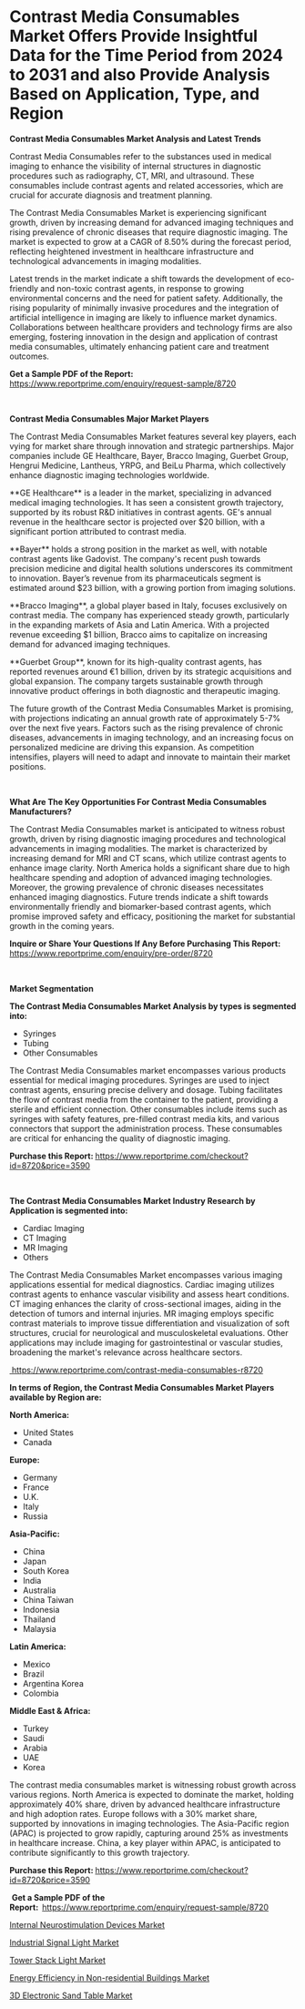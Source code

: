 <p><h1>Contrast Media Consumables Market Offers Provide Insightful Data for the Time Period from 2024 to 2031 and also Provide Analysis Based on Application, Type, and Region</h1></p><p><strong>Contrast Media Consumables Market Analysis and Latest Trends</strong></p>
<p><p>Contrast Media Consumables refer to the substances used in medical imaging to enhance the visibility of internal structures in diagnostic procedures such as radiography, CT, MRI, and ultrasound. These consumables include contrast agents and related accessories, which are crucial for accurate diagnosis and treatment planning.</p><p>The Contrast Media Consumables Market is experiencing significant growth, driven by increasing demand for advanced imaging techniques and rising prevalence of chronic diseases that require diagnostic imaging. The market is expected to grow at a CAGR of 8.50% during the forecast period, reflecting heightened investment in healthcare infrastructure and technological advancements in imaging modalities.</p><p>Latest trends in the market indicate a shift towards the development of eco-friendly and non-toxic contrast agents, in response to growing environmental concerns and the need for patient safety. Additionally, the rising popularity of minimally invasive procedures and the integration of artificial intelligence in imaging are likely to influence market dynamics. Collaborations between healthcare providers and technology firms are also emerging, fostering innovation in the design and application of contrast media consumables, ultimately enhancing patient care and treatment outcomes.</p></p>
<p><strong>Get a Sample PDF of the Report:&nbsp;</strong> <a href="https://www.reportprime.com/enquiry/request-sample/8720?utm_campaign=60&utm_medium=2&utm_source=Github&utm_content=ia&utm_term=28112024&utm_id=contrast-media-consumables">https://www.reportprime.com/enquiry/request-sample/8720</a></p>
<p>&nbsp;</p>
<p><strong>Contrast Media Consumables Major Market Players</strong></p>
<p><p>The Contrast Media Consumables Market features several key players, each vying for market share through innovation and strategic partnerships. Major companies include GE Healthcare, Bayer, Bracco Imaging, Guerbet Group, Hengrui Medicine, Lantheus, YRPG, and BeiLu Pharma, which collectively enhance diagnostic imaging technologies worldwide.</p><p>**GE Healthcare** is a leader in the market, specializing in advanced medical imaging technologies. It has seen a consistent growth trajectory, supported by its robust R&D initiatives in contrast agents. GE's annual revenue in the healthcare sector is projected over $20 billion, with a significant portion attributed to contrast media.</p><p>**Bayer** holds a strong position in the market as well, with notable contrast agents like Gadovist. The company's recent push towards precision medicine and digital health solutions underscores its commitment to innovation. Bayer’s revenue from its pharmaceuticals segment is estimated around $23 billion, with a growing portion from imaging solutions.</p><p>**Bracco Imaging**, a global player based in Italy, focuses exclusively on contrast media. The company has experienced steady growth, particularly in the expanding markets of Asia and Latin America. With a projected revenue exceeding $1 billion, Bracco aims to capitalize on increasing demand for advanced imaging techniques.</p><p>**Guerbet Group**, known for its high-quality contrast agents, has reported revenues around €1 billion, driven by its strategic acquisitions and global expansion. The company targets sustainable growth through innovative product offerings in both diagnostic and therapeutic imaging.</p><p>The future growth of the Contrast Media Consumables Market is promising, with projections indicating an annual growth rate of approximately 5-7% over the next five years. Factors such as the rising prevalence of chronic diseases, advancements in imaging technology, and an increasing focus on personalized medicine are driving this expansion. As competition intensifies, players will need to adapt and innovate to maintain their market positions.</p></p>
<p>&nbsp;</p>
<p><strong>What Are The Key Opportunities For Contrast Media Consumables Manufacturers?</strong></p>
<p><p>The Contrast Media Consumables market is anticipated to witness robust growth, driven by rising diagnostic imaging procedures and technological advancements in imaging modalities. The market is characterized by increasing demand for MRI and CT scans, which utilize contrast agents to enhance image clarity. North America holds a significant share due to high healthcare spending and adoption of advanced imaging technologies. Moreover, the growing prevalence of chronic diseases necessitates enhanced imaging diagnostics. Future trends indicate a shift towards environmentally friendly and biomarker-based contrast agents, which promise improved safety and efficacy, positioning the market for substantial growth in the coming years.</p></p>
<p><strong>Inquire or Share Your Questions If Any Before Purchasing This Report:</strong> <a href="https://www.reportprime.com/enquiry/pre-order/8720?utm_campaign=60&utm_medium=2&utm_source=Github&utm_content=ia&utm_term=28112024&utm_id=contrast-media-consumables">https://www.reportprime.com/enquiry/pre-order/8720</a></p>
<p>&nbsp;</p>
<p><strong>Market Segmentation</strong></p>
<p><strong>The Contrast Media Consumables Market Analysis by types is segmented into:</strong></p>
<p><ul><li>Syringes</li><li>Tubing</li><li>Other Consumables</li></ul></p>
<p><p>The Contrast Media Consumables market encompasses various products essential for medical imaging procedures. Syringes are used to inject contrast agents, ensuring precise delivery and dosage. Tubing facilitates the flow of contrast media from the container to the patient, providing a sterile and efficient connection. Other consumables include items such as syringes with safety features, pre-filled contrast media kits, and various connectors that support the administration process. These consumables are critical for enhancing the quality of diagnostic imaging.</p></p>
<p><strong>Purchase this Report:&nbsp;</strong><a href="https://www.reportprime.com/checkout?id=8720&price=3590&utm_campaign=60&utm_medium=2&utm_source=Github&utm_content=ia&utm_term=28112024&utm_id=contrast-media-consumables">https://www.reportprime.com/checkout?id=8720&price=3590</a></p>
<p>&nbsp;</p>
<p><strong>The Contrast Media Consumables Market Industry Research by Application is segmented into:</strong></p>
<p><ul><li>Cardiac Imaging</li><li>CT Imaging</li><li>MR Imaging</li><li>Others</li></ul></p>
<p><p>The Contrast Media Consumables Market encompasses various imaging applications essential for medical diagnostics. Cardiac imaging utilizes contrast agents to enhance vascular visibility and assess heart conditions. CT imaging enhances the clarity of cross-sectional images, aiding in the detection of tumors and internal injuries. MR imaging employs specific contrast materials to improve tissue differentiation and visualization of soft structures, crucial for neurological and musculoskeletal evaluations. Other applications may include imaging for gastrointestinal or vascular studies, broadening the market's relevance across healthcare sectors.</p></p>
<p><a href="https://www.reportprime.com/contrast-media-consumables-r8720?utm_campaign=60&utm_medium=2&utm_source=Github&utm_content=ia&utm_term=28112024&utm_id=contrast-media-consumables">&nbsp;https://www.reportprime.com/contrast-media-consumables-r8720</a></p>
<p><strong>In terms of Region, the Contrast Media Consumables Market Players available by Region are:</strong></p>
<p>
    <p> <strong> North America: </strong>
        <ul>
            <li>United States</li>
            <li>Canada</li>
        </ul>
        </p> 
    <p> <strong> Europe: </strong>
        <ul>
            <li>Germany</li>
            <li>France</li>
            <li>U.K.</li>
            <li>Italy</li>
            <li>Russia</li>
        </ul>
        </p> 
    <p> <strong> Asia-Pacific: </strong>
        <ul>
            <li>China</li>
            <li>Japan</li>
            <li>South Korea</li>
            <li>India</li>
            <li>Australia</li>
            <li>China Taiwan</li>
            <li>Indonesia</li>
            <li>Thailand</li>
            <li>Malaysia</li>
        </ul>
        </p> 
    <p> <strong> Latin America: </strong>
        <ul>
            <li>Mexico</li>
            <li>Brazil</li>
            <li>Argentina Korea</li>
            <li>Colombia</li>
        </ul>
        </p> 
    <p> <strong> Middle East & Africa: </strong>
        <ul>
            <li>Turkey</li>
            <li>Saudi</li>
            <li>Arabia</li>
            <li>UAE</li>
            <li>Korea</li>
        </ul>
    </p>
    </p>
<p><p>The contrast media consumables market is witnessing robust growth across various regions. North America is expected to dominate the market, holding approximately 40% share, driven by advanced healthcare infrastructure and high adoption rates. Europe follows with a 30% market share, supported by innovations in imaging technologies. The Asia-Pacific region (APAC) is projected to grow rapidly, capturing around 25% as investments in healthcare increase. China, a key player within APAC, is anticipated to contribute significantly to this growth trajectory.</p></p>
<p><strong>Purchase this Report: </strong><a href="https://www.reportprime.com/checkout?id=8720&price=3590&utm_campaign=60&utm_medium=2&utm_source=Github&utm_content=ia&utm_term=28112024&utm_id=contrast-media-consumables">https://www.reportprime.com/checkout?id=8720&price=3590</a></p>
<p>&nbsp;<strong>Get a Sample PDF of the Report:&nbsp;&nbsp;</strong><a href="https://www.reportprime.com/enquiry/request-sample/8720?utm_campaign=60&utm_medium=2&utm_source=Github&utm_content=ia&utm_term=28112024&utm_id=contrast-media-consumables">https://www.reportprime.com/enquiry/request-sample/8720</a></p>
<p><strong></strong></p>
<p><p><a href="https://github.com/FahadAhmed223/Market-Research-Report-List-1/blob/main/internal-neurostimulation-devices-market.md?utm_campaign=60&utm_medium=2&utm_source=Github&utm_content=ia&utm_term=28112024&utm_id=contrast-media-consumables">Internal Neurostimulation Devices Market</a></p><p><a href="https://www.linkedin.com/pulse/industrial-signal-light-market-analysis-report-global-qksfe?utm_campaign=60&utm_medium=2&utm_source=Github&utm_content=ia&utm_term=28112024&utm_id=contrast-media-consumables">Industrial Signal Light Market</a></p><p><a href="https://www.linkedin.com/pulse/global-tower-stack-light-market-opportunities-forecast-xllpe?utm_campaign=60&utm_medium=2&utm_source=Github&utm_content=ia&utm_term=28112024&utm_id=contrast-media-consumables">Tower Stack Light Market</a></p><p><a href="https://issuu.com/reportprime-2/docs/energy-efficiency-in-non-residentia_44dbcb1c258cef?utm_campaign=60&utm_medium=2&utm_source=Github&utm_content=ia&utm_term=28112024&utm_id=contrast-media-consumables">Energy Efficiency in Non-residential Buildings Market</a></p><p><a href="https://issuu.com/reportprime-2/docs/3d-electronic-sand-table-market-siz_74178e8dfb7308?utm_campaign=60&utm_medium=2&utm_source=Github&utm_content=ia&utm_term=28112024&utm_id=contrast-media-consumables">3D Electronic Sand Table Market</a></p></p>